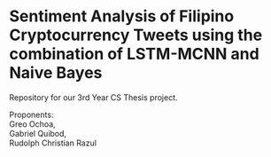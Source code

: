# Sentiment Analysis of  Filipino Cryptocurrency Tweets using the combination of LSTM-MCNN and Naive Bayes
Repository for our 3rd Year CS Thesis project.

Proponents: \
Greo Ochoa, \
Gabriel Quibod, \
Rudolph Christian Razul
